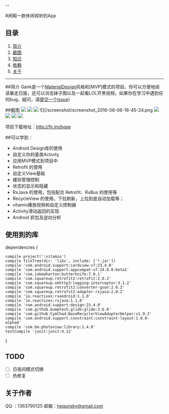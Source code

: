 
--

#闲暇一款休闲视听的App

## 目录
1. [简介](#简介)
1. [截图](#截图)
1. [知识](#可以学到)
1. [依赖](#使用到的库)
1. [关于](#关于作者)

---

##简介
Gank是一个[MaterialDesign](http://www.google.com/design/spec/material-design/)风格和[MVP]模式的项目。你可以方便地阅读暴走日报，还可以浏览妹子图以及一起看LOL开黑视频。如果你在学习中遇到任何bug、疑问，请[提交一个issue](https://github.com/hequnsky/Gank/issues/new)）

##截图
![](/screenshot/Screenshot_2016-08-06-16-44-12.png)
![](/screenshot/Screenshot_2016-08-06-16-44-12.png)
![](/screenshot/Screenshot_2016-08-06-16-44-56.png)
![](/screenshot/screenshot_2016-08-06-16-45-24.png
![](/screenshot/Screenshot_2016-08-06-16-45-40.png)
![](/screenshot/Screenshot_2016-08-06-16-47-09.png)
![](/screenshot/Screenshot_2016-08-06-16-47-33.png)
![](/screenshot/Screenshot_2016-08-06-16-47-41.png)

项目下载地址：http://fir.im/bqse

##可以学到：

- Android Design库的使用
- 自定义你的基类Activity
- 应用MVP模式到项目中
- Retrofit 的使用
- 自定义View基础
- 缓存管理控制
- 状态的显示和隐藏
- RxJava 的使用，包括配合 Retrofit、RxBus 的使用等
- RecycleView 的使用，下拉刷新，上拉到底自动加载等；
- vitamio播放视频和自定义控制器
- Activity滑动返回的实现
- Android 抓包及逆向分析

## 使用到的库

dependencies {

    compile project(':vitamio')
    compile fileTree(dir: 'libs', include: ['*.jar'])
    compile 'com.android.support:cardview-v7:23.4.0'
    compile 'com.android.support:appcompat-v7:24.0.0-beta1'
    compile 'com.jakewharton:butterknife:7.0.1'
    compile 'com.squareup.retrofit2:retrofit:2.0.2'
    compile 'com.squareup.okhttp3:logging-interceptor:3.1.2'
    compile 'com.squareup.retrofit2:converter-gson:2.0.2'
    compile 'com.squareup.retrofit2:adapter-rxjava:2.0.2'
    compile 'io.reactivex:rxandroid:1.1.0'
    compile 'io.reactivex:rxjava:1.1.0'
    compile 'com.android.support:design:23.4.0'
    compile 'com.github.bumptech.glide:glide:3.6.0'
    compile 'com.github.CymChad:BaseRecyclerViewAdapterHelper:v1.9.3'
    compile 'com.android.support.constraint:constraint-layout:1.0.0-alpha4'
    compile 'com.bm.photoview:library:1.4.0'
    testCompile 'junit:junit:4.12'
}

## TODO
- [ ] 日夜间模式切换
- [ ] 热修复

## 关于作者

QQ ：1363790125
邮箱：hequnsky@gmail.com




